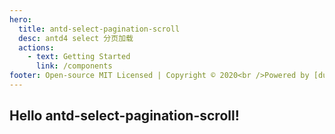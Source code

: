 ```yaml
---
hero:
  title: antd-select-pagination-scroll
  desc: antd4 select 分页加载
  actions:
    - text: Getting Started
      link: /components
footer: Open-source MIT Licensed | Copyright © 2020<br />Powered by [dumi](https://d.umijs.org)
---
```


## Hello antd-select-pagination-scroll!
